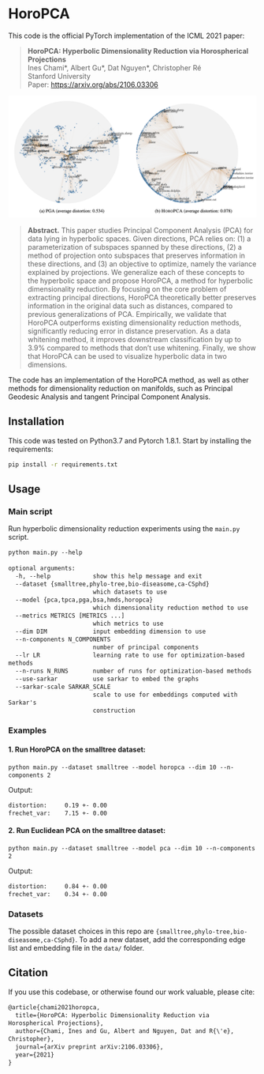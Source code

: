 # HoroPCA

This code is the official PyTorch implementation of the ICML 2021 paper: 

> **HoroPCA: Hyperbolic Dimensionality Reduction via Horospherical Projections**\
> Ines Chami*, Albert Gu*, Dat Nguyen*, Christopher Ré\
> Stanford University\
> Paper: https://arxiv.org/abs/2106.03306

![HoroPCA](pga_horopca.png "HoroPCA")

> **Abstract.** This paper studies Principal Component Analysis (PCA) for data lying in hyperbolic spaces. Given directions, PCA relies on: (1) a parameterization of subspaces spanned by these directions, (2) a method of projection onto subspaces that preserves information in these directions, and (3) an objective to optimize, namely the variance explained by projections. We generalize each of these concepts to the hyperbolic space and propose HoroPCA, a method for hyperbolic dimensionality reduction. By focusing on the core problem of extracting principal directions, HoroPCA theoretically better preserves information in the original data such as distances, compared to previous generalizations of PCA. Empirically, we validate that HoroPCA outperforms existing dimensionality reduction methods, significantly reducing error in distance preservation. As a data whitening method, it improves downstream classification by up to 3.9% compared to methods that don’t use whitening. Finally, we show that HoroPCA can be used to visualize hyperbolic data in two dimensions.

The code has an implementation of the HoroPCA method, as well as other methods for dimensionality reduction on manifolds, such as Principal Geodesic Analysis and tangent Principal Component Analysis.  

## Installation 

This code was tested on Python3.7 and Pytorch 1.8.1. Start by installing the requirements: 
```bash
pip install -r requirements.txt
```


## Usage 

### Main script

Run hyperbolic dimensionality reduction experiments using the `main.py` script. 
```
python main.py --help

optional arguments:
  -h, --help            show this help message and exit
  --dataset {smalltree,phylo-tree,bio-diseasome,ca-CSphd}
                        which datasets to use
  --model {pca,tpca,pga,bsa,hmds,horopca}
                        which dimensionality reduction method to use
  --metrics METRICS [METRICS ...]
                        which metrics to use
  --dim DIM             input embedding dimension to use
  --n-components N_COMPONENTS
                        number of principal components
  --lr LR               learning rate to use for optimization-based methods
  --n-runs N_RUNS       number of runs for optimization-based methods
  --use-sarkar          use sarkar to embed the graphs
  --sarkar-scale SARKAR_SCALE
                        scale to use for embeddings computed with Sarkar's
                        construction
```
### Examples

#### 1. Run HoroPCA on the smalltree dataset:
```
python main.py --dataset smalltree --model horopca --dim 10 --n-components 2
```
Output: 
```
distortion: 	0.19 +- 0.00
frechet_var: 	7.15 +- 0.00
```

#### 2. Run Euclidean PCA on the smalltree dataset:
```
python main.py --dataset smalltree --model pca --dim 10 --n-components 2
```
Output: 
```
distortion: 	0.84 +- 0.00
frechet_var:    0.34 +- 0.00
```


### Datasets
The possible dataset choices  in this repo are `{smalltree,phylo-tree,bio-diseasome,ca-CSphd}`.
To add a new dataset, add the corresponding edge list and embedding file in the `data/` folder. 



## Citation
If you use this codebase, or otherwise found our work valuable, please cite:
```
@article{chami2021horopca,
  title={HoroPCA: Hyperbolic Dimensionality Reduction via Horospherical Projections},
  author={Chami, Ines and Gu, Albert and Nguyen, Dat and R{\'e}, Christopher},
  journal={arXiv preprint arXiv:2106.03306},
  year={2021}
}
```
